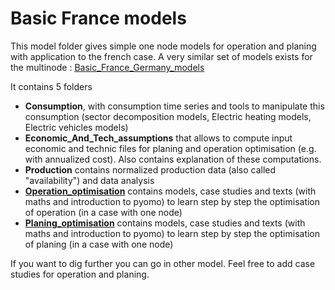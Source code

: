 # Basic France models

This model folder gives simple one node models for operation and planing with application to the french case. 
A very similar set of models exists for the multinode : [Basic_France_Germany_models](../Basic_France_Germany_models/README.md)

It contains 5 folders 
 - **Consumption**, with consumption time series and tools to manipulate this consumption (sector decomposition models, Electric heating models, Electric vehicles models)
 - **Economic_And_Tech_assumptions** that allows to compute input economic and technic files for planing and operation optimisation (e.g. with annualized cost). Also contains explanation of these computations. 
 - **Production** contains normalized production data (also called "availability") and data analysis
 - **[Operation_optimisation](Operation_optimisation/README.md)** contains models, case studies and texts (with maths and introduction to pyomo) to learn step by step the optimisation of operation (in a case with one node)
 - **[Planing_optimisation](Planing_optimisation/README.md)** contains models, case studies and texts (with maths and introduction to pyomo) to learn step by step the optimisation of planing (in a case with one node)

If you want to dig further you can go in other model. Feel free to add case studies for operation and planing. 
